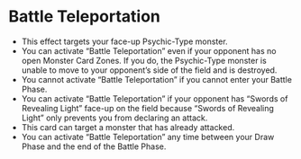 # Battle Teleportation

*   This effect targets your face-up Psychic-Type monster.
*   You can activate “Battle Teleportation” even if your opponent has no open Monster Card Zones. If you do, the Psychic-Type monster is unable to move to your opponent’s side of the field and is destroyed.
*   You cannot activate “Battle Teleportation” if you cannot enter your Battle Phase.
*   You can activate “Battle Teleportation” if your opponent has “Swords of Revealing Light” face-up on the field because “Swords of Revealing Light” only prevents you from declaring an attack.
*   This card can target a monster that has already attacked.
*   You can activate “Battle Teleportation” any time between your Draw Phase and the end of the Battle Phase.
